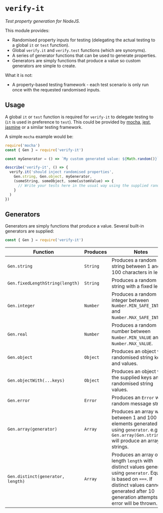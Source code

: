 # `verify-it`

_Test property generation for NodeJS._

This module provides:

* Randomised property inputs for testing (delegating the actual testing to a global `it` or `test` function).
* Global `verify.it` and `verify.test` functions (which are synonyms).
* A series of generator functions that can be used to generate properties.
* Generators are simply functions that produce a value so custom generators are simple to create.

What it is not:

* A property-based testing framework - each test scenario is only run once with the requested randomised inputs.

## Usage

A global `it` or `test` function is required for `verify-it` to delegate testing to (`it` is used in preference to `test`). This could be provided by [mocha](https://www.npmjs.com/package/mocha), [jest](https://www.npmjs.com/package/jest), [jasmine](https://www.npmjs.com/package/jasmine) or a similar testing framework.

A simple `mocha` example would be:

```javascript
require('mocha')
const { Gen } = require('verify-it')

const myGenerator = () => `My custom generated value: ${Math.random()}`

describe('verify-it', () => {
  verify.it('should inject randomised properties',
    Gen.string, Gen.object, myGenerator,
    (someString, someObject, someCustomValue) => {
      // Write your tests here in the usual way using the supplied randomised values...
    }
  )
})
```

## Generators

Generators are simply functions that produce a value. Several built-in generators are supplied:

```javascript
const { Gen } = require('verify-it')
```

| Function                          | Produces  | Notes |
|-----------------------------------|-----------|-------|
| `Gen.string`                      | `String`  | Produces a random string between 1 and 100 characters in length. |
| `Gen.fixedLengthString(length)`   | `String`  | Produces a random string with a fixed length. |
| `Gen.integer`                     | `Number`  | Produces a random integer between `Number.MIN_SAFE_INTEGER` and `Number.MAX_SAFE_INTEGER`. |
| `Gen.real`                        | `Number`  | Produces a random number between `Number.MIN_VALUE` and `Number.MAX_VALUE`. |
| `Gen.object`                      | `Object`  | Produces an object with randomised string keys and values. |
| `Gen.objectWith(...keys)`         | `Object`  | Produces an object with the supplied keys and randomised string values. |
| `Gen.error`                       | `Error`   | Produces an `Error` with a random message string. |
| `Gen.array(generator)`            | `Array`   | Produces an array with between 1 and 100 elements generated using `generator`. e.g. `Gen.array(Gen.string)` will produce an array of strings. |
| `Gen.distinct(generator, length)` | `Array`   | Produces an array of length `length` with distinct values generated using `generator`. Equality is based on `===`. If distinct values cannot be generated after 10 generation attempts, an error will be thrown. |

